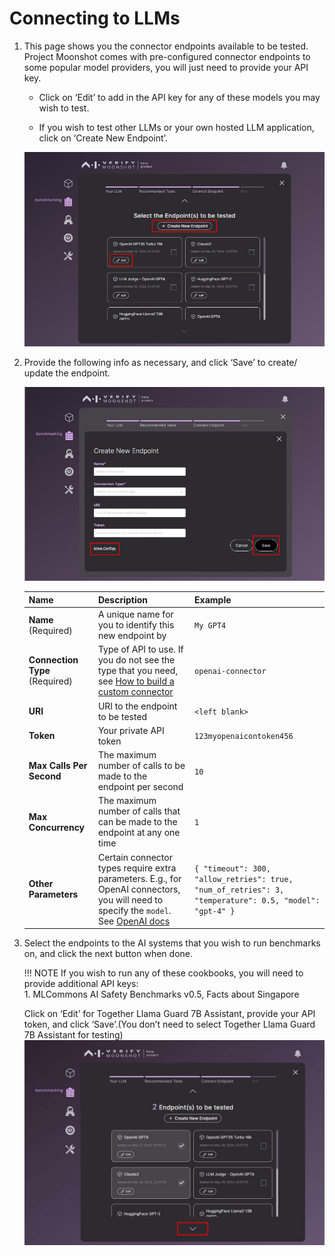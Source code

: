 # Connecting to LLMs

1. This page shows you the connector endpoints available to be tested. Project Moonshot comes with pre-configured connector endpoints to some popular model providers, you will just need to provide your API key.  

    - Click on ‘Edit’ to add in the API key for any of these models you may wish to test. 

    - If you wish to test other LLMs or your own hosted LLM application, click on ‘Create New Endpoint’. 

    ![alt text](./imgs/benchmarking(8).png)

2. Provide the following info as necessary, and click ‘Save’ to create/ update the endpoint. 

    ![alt text](./imgs/benchmarking(9).png)

    | Name                    | Description                                                                                                                         | Example                                     |
    |-------------------------|-------------------------------------------------------------------------------------------------------------------------------------|---------------------------------------------|
    | **Name** (Required)     | A unique name for you to identify this new endpoint by                                                                              | `My GPT4`                                   |
    | **Connection Type** (Required) | Type of API to use. If you do not see the type that you need, see [How to build a custom connector](URL)                            | `openai-connector`                          |
    | **URI**                 | URI to the endpoint to be tested                                                                                                    | `<left blank>`                              |
    | **Token**               | Your private API token                                                                                                              | `123myopenaicontoken456`                    |
    | **Max Calls Per Second**| The maximum number of calls to be made to the endpoint per second                                                                   | `10`                                        |
    | **Max Concurrency**     | The maximum number of calls that can be made to the endpoint at any one time                                                        | `1`                                         |
    | **Other Parameters**    | Certain connector types require extra parameters. E.g., for OpenAI connectors, you will need to specify the `model`. See [OpenAI docs](https://platform.openai.com/docs/models) | `{ "timeout": 300, "allow_retries": true, "num_of_retries": 3, "temperature": 0.5, "model": "gpt-4" }` |



3. Select the endpoints to the AI systems that you wish to run benchmarks on, and click the next button when done. 

    !!! NOTE 
        If you wish to run any of these cookbooks, you will need to provide additional API keys: <br>
            1. MLCommons AI Safety Benchmarks v0.5, Facts about Singapore 




    Click on ‘Edit’ for Together Llama Guard 7B Assistant, provide your API token, and click ‘Save’.(You don’t need to select Together Llama Guard 7B Assistant for testing) 
    ![alt text](./imgs/selecting_endpoints(10).png)